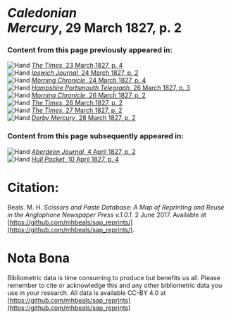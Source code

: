 # *Caledonian Mercury*, 29 March 1827, p. 2  
  
### Content from this page previously appeared in:  
![Hand](http://scissorsandpaste.net/wp-content/uploads/2017/06/smallhandpointer.png) [*The Times*, 23 March 1827, p. 4](https://mhbeals.github.io/sap_html/The-Times/The-Times-23-March-1827-p-4)  
![Hand](http://scissorsandpaste.net/wp-content/uploads/2017/06/smallhandpointer.png) [*Ipswich Journal*, 24 March 1827, p. 2](https://mhbeals.github.io/sap_html/Ipswich-Journal/Ipswich-Journal-24-March-1827-p-2)  
![Hand](http://scissorsandpaste.net/wp-content/uploads/2017/06/smallhandpointer.png) [*Morning Chronicle*, 24 March 1827, p. 4](https://mhbeals.github.io/sap_html/Morning-Chronicle/Morning-Chronicle-24-March-1827-p-4)  
![Hand](http://scissorsandpaste.net/wp-content/uploads/2017/06/smallhandpointer.png) [*Hampshire Portsmouth Telegraph*, 26 March 1827, p. 3](https://mhbeals.github.io/sap_html/Hampshire-Portsmouth-Telegraph/Hampshire-Portsmouth-Telegraph-26-March-1827-p-3)  
![Hand](http://scissorsandpaste.net/wp-content/uploads/2017/06/smallhandpointer.png) [*Morning Chronicle*, 26 March 1827, p. 2](https://mhbeals.github.io/sap_html/Morning-Chronicle/Morning-Chronicle-26-March-1827-p-2)  
![Hand](http://scissorsandpaste.net/wp-content/uploads/2017/06/smallhandpointer.png) [*The Times*, 26 March 1827, p. 2](https://mhbeals.github.io/sap_html/The-Times/The-Times-26-March-1827-p-2)  
![Hand](http://scissorsandpaste.net/wp-content/uploads/2017/06/smallhandpointer.png) [*The Times*, 27 March 1827, p. 2](https://mhbeals.github.io/sap_html/The-Times/The-Times-27-March-1827-p-2)  
![Hand](http://scissorsandpaste.net/wp-content/uploads/2017/06/smallhandpointer.png) [*Derby Mercury*, 28 March 1827, p. 2](https://mhbeals.github.io/sap_html/Derby-Mercury/Derby-Mercury-28-March-1827-p-2)  
  
### Content from this page subsequently appeared in:  
![Hand](http://scissorsandpaste.net/wp-content/uploads/2017/06/smallhandpointer.png) [*Aberdeen Journal*, 4 April 1827, p. 2](https://mhbeals.github.io/sap_html/Aberdeen-Journal/Aberdeen-Journal-4-April-1827-p-2)  
![Hand](http://scissorsandpaste.net/wp-content/uploads/2017/06/smallhandpointer.png) [*Hull Packet*, 10 April 1827, p. 4](https://mhbeals.github.io/sap_html/Hull-Packet/Hull-Packet-10-April-1827-p-4)  


# Citation: 

Beals. M. H. *Scissors and Paste Database: A Map of Reprinting and Reuse in the Anglophone Newspaper Press v.1.0.1.* 2 June 2017. Available at [https://github.com/mhbeals/sap_reprints/](https://github.com/mhbeals/sap_reprints/). 

# Nota Bona

Bibliometric data is time consuming to produce but benefits us all. Please remember to cite or acknowledge this and any other bibliometric data you use in your research. All data is available CC-BY 4.0 at [https://github.com/mhbeals/sap_reprints](https://github.com/mhbeals/sap_reprints)